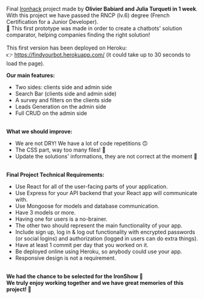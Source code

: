 Final <a href="https://www.ironhack.com/fr/developpement-web/paris">Ironhack</a> project made by <b>Olivier Babiard and Julia Turqueti in 1 week</b>.
<br>With this project we have passed the RNCP (lv.6) degree (French Certification for a Junior Developer). 
<br>🤖 This first prototype was made in order to create a chatbots' solution comparator, helping companies finding the right solution!
<br>
<br>This first version has been deployed on Heroku: 
<br> 👉 https://findyourbot.herokuapp.com/ (it could take up to 30 seconds to load the page).

<b>Our main features:</b>
<ul>
<li>Two sides: clients side and admin side</li>
<li>Search Bar (clients side and admin side)</li>
<li>A survey and filters on the clients side</li>
<li>Leads Generation on the admin side</li>
<li>Full CRUD on the admin side</li>
</ul>
<br>
<b> What we should improve:</b> 
<ul>
<li> We are not DRY! We have a lot of code repetitions 🙃</li>
<li> The CSS part, way too many files! 🤯</li>
<li> Update the solutions' informations, they are not correct at the moment 🤫</li>
</ul>
<br>
<b>Final Project Technical Requirements:</b>
<ul>
<li> Use React for all of the user-facing parts of your application. </li>
<li> Use Express for your API backend that your React app will communicate with. </li>
<li> Use Mongoose for models and database communication.</li>
<li> Have 3 models or more.</li>
<li> Having one for users is a no-brainer.</li>
<li> The other two should represent the main functionality of your app.</li>
<li> Include sign up, log in & log out functionality with encrypted passwords (or social logins) and authorization (logged in users can do extra things).</li>
<li> Have at least 1 commit per day that you worked on it.</li>
<li> Be deployed online using Heroku, so anybody could use your app.</li>
<li> Responsive design is not a requirement.</li>
</ul>
<b>
<br>We had the chance to be selected for the IronShow 🥳
<br>We truly enjoy working together and we have great memories of this project! 💟
</b>
